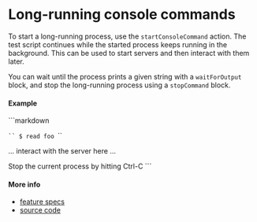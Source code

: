 # Long-running console commands

To start a long-running process, use the `startConsoleCommand` action.
The test script continues while the started process keeps running in the background.
This can be used to start servers and then interact with them later.

You can wait until the process prints a given string with a `waitForOutput` block,
and stop the long-running process using a `stopCommand` block.



#### Example
<a class="tr_runMarkdownInTextrun">
```markdown
<a class="tr_startConsoleCommand">

`​``
$ read foo
`​``
</a>

... interact with the server here ...

<a class="tr_stopConsoleCommand">
Stop the current process by hitting Ctrl-C
</a>
```
</a>


#### More info

- [feature specs](../../features/actions/built-in/start-stop-console-command/basic.feature)
- [source code](../../src/actions/built-in/start-console-command.ls)
